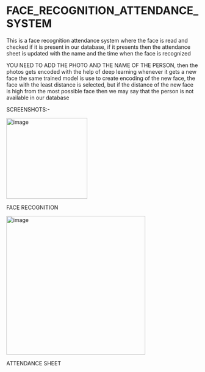 # FACE_RECOGNITION_ATTENDANCE_SYSTEM
This is a face recognition attendance system where the face is read and checked if it is present in our database, if it presents then the attendance sheet is updated with the name and the time when the face is recognized

YOU NEED TO ADD THE PHOTO AND THE NAME OF THE PERSON, then the photos gets encoded with the help of deep learning whenever it gets a new face the same trained model is use to
create encoding of the new face, the face with the least distance is selected, but if the distance of the new face is high from the most possible face then we may say that the person is not available in our database



SCREENSHOTS:-



<img width="212" alt="image" src="https://user-images.githubusercontent.com/87463877/235652539-3e0555f1-bffa-43f1-8636-9c36bdc8437d.png">

FACE RECOGNITION


<img width="364" alt="image" src="https://user-images.githubusercontent.com/87463877/235653025-0c68e3f5-08de-45f0-be4c-92b5a39e095c.png">

ATTENDANCE SHEET

